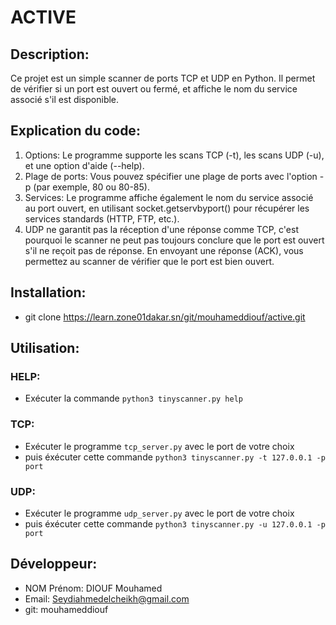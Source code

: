 # ACTIVE

## Description:
Ce projet est un simple scanner de ports TCP et UDP en Python. Il permet de vérifier si un port est ouvert ou fermé, et affiche le nom du service associé s'il est disponible.

## Explication du code:
1) Options: Le programme supporte les scans TCP (-t), les scans UDP (-u), et une option d'aide (--help).
2) Plage de ports: Vous pouvez spécifier une plage de ports avec l'option -p (par exemple, 80 ou 80-85).
3) Services: Le programme affiche également le nom du service associé au port ouvert, en utilisant socket.getservbyport() pour récupérer les services standards (HTTP, FTP, etc.).
4) UDP ne garantit pas la réception d'une réponse comme TCP, c'est pourquoi le scanner ne peut pas toujours conclure que le port est ouvert s'il ne reçoit pas de réponse. En envoyant une réponse (ACK), vous permettez au scanner de vérifier que le port est bien ouvert.

## Installation:
- git clone https://learn.zone01dakar.sn/git/mouhameddiouf/active.git

## Utilisation:
### HELP:
- Exécuter la commande ```python3 tinyscanner.py help```
### TCP:
- Exécuter le programme ```tcp_server.py``` avec le port de votre choix
- puis éxécuter cette commande ```python3 tinyscanner.py -t 127.0.0.1 -p port```
### UDP:
- Exécuter le programme ```udp_server.py``` avec le port de votre choix
- puis éxécuter cette commande ```python3 tinyscanner.py -u 127.0.0.1 -p port```

## Développeur:
- NOM Prénom: DIOUF Mouhamed
- Email: Seydiahmedelcheikh@gmail.com
- git: mouhameddiouf